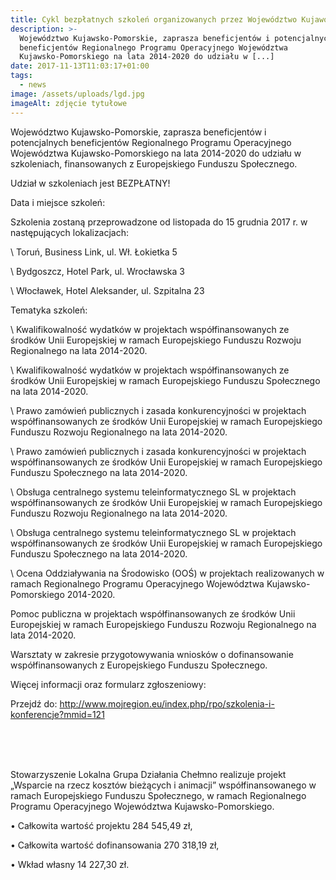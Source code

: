 ```yaml
---
title: Cykl bezpłatnych szkoleń organizowanych przez Województwo Kujawosko-Pomorskie
description: >-
  Województwo Kujawsko-Pomorskie, zaprasza beneficjentów i potencjalnych
  beneficjentów Regionalnego Programu Operacyjnego Województwa
  Kujawsko-Pomorskiego na lata 2014-2020 do udziału w [...]
date: 2017-11-13T11:03:17+01:00
tags:
  - news
image: /assets/uploads/lgd.jpg
imageAlt: zdjęcie tytułowe
---
```

Województwo Kujawsko-Pomorskie, zaprasza beneficjentów i potencjalnych beneficjentów Regionalnego Programu Operacyjnego Województwa Kujawsko-Pomorskiego na lata 2014-2020 do udziału w szkoleniach, finansowanych z Europejskiego Funduszu Społecznego.



Udział w szkoleniach jest BEZPŁATNY!



Data i miejsce szkoleń:



Szkolenia zostaną przeprowadzone od listopada do 15 grudnia 2017 r. w następujących lokalizacjach:



\    Toruń, Business Link, ul. Wł. Łokietka 5

\    Bydgoszcz, Hotel Park, ul. Wrocławska 3

\    Włocławek, Hotel Aleksander, ul. Szpitalna 23



Tematyka szkoleń:



\    Kwalifikowalność wydatków w projektach współfinansowanych ze środków Unii Europejskiej w ramach Europejskiego Funduszu Rozwoju Regionalnego na lata 2014-2020.



\    Kwalifikowalność wydatków w projektach współfinansowanych ze środków Unii Europejskiej w ramach Europejskiego Funduszu Społecznego na lata 2014-2020.



\    Prawo zamówień publicznych i zasada konkurencyjności w projektach współfinansowanych ze środków Unii Europejskiej w ramach Europejskiego Funduszu Rozwoju Regionalnego na lata 2014-2020.



\    Prawo zamówień publicznych i zasada konkurencyjności w projektach współfinansowanych ze środków Unii Europejskiej w ramach Europejskiego Funduszu Społecznego na lata 2014-2020.



\    Obsługa centralnego systemu teleinformatycznego SL w projektach współfinansowanych ze środków Unii Europejskiej w ramach Europejskiego Funduszu Rozwoju Regionalnego na lata 2014-2020.



\    Obsługa centralnego systemu teleinformatycznego SL w projektach współfinansowanych ze środków Unii Europejskiej w ramach Europejskiego Funduszu Społecznego na lata 2014-2020.



\    Ocena Oddziaływania na Środowisko (OOŚ) w projektach realizowanych w ramach Regionalnego Programu Operacyjnego Województwa Kujawsko-Pomorskiego 2014-2020.



Pomoc publiczna w projektach współfinansowanych ze środków Unii Europejskiej w ramach Europejskiego Funduszu Rozwoju Regionalnego na lata 2014-2020.



Warsztaty w zakresie przygotowywania wniosków o dofinansowanie współfinansowanych z Europejskiego Funduszu Społecznego.



Więcej informacji oraz formularz zgłoszeniowy:



Przejdź do: http://www.mojregion.eu/index.php/rpo/szkolenia-i-konferencje?mmid=121

<br>

<br>

<br>

Stowarzyszenie Lokalna Grupa Działania Chełmno realizuje projekt „Wsparcie na rzecz kosztów bieżących i animacji” współfinansowanego w ramach Europejskiego Funduszu Społecznego, w ramach Regionalnego Programu Operacyjnego Województwa Kujawsko-Pomorskiego.



• Całkowita wartość projektu 284 545,49 zł,



• Całkowita wartość dofinansowania 270 318,19 zł,



• Wkład własny 14 227,30 zł.
